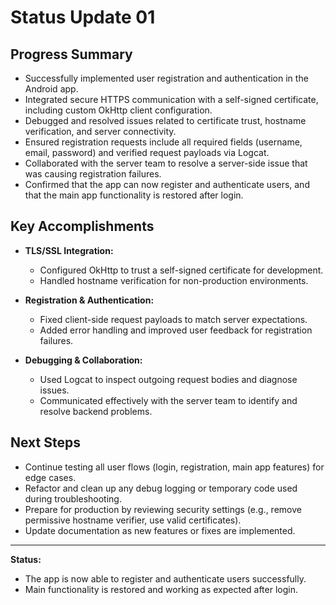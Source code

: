 # Status Update 01

## Progress Summary

- Successfully implemented user registration and authentication in the Android app.
- Integrated secure HTTPS communication with a self-signed certificate, including custom OkHttp client configuration.
- Debugged and resolved issues related to certificate trust, hostname verification, and server connectivity.
- Ensured registration requests include all required fields (username, email, password) and verified request payloads via Logcat.
- Collaborated with the server team to resolve a server-side issue that was causing registration failures.
- Confirmed that the app can now register and authenticate users, and that the main app functionality is restored after login.

## Key Accomplishments

- **TLS/SSL Integration:**
  - Configured OkHttp to trust a self-signed certificate for development.
  - Handled hostname verification for non-production environments.

- **Registration & Authentication:**
  - Fixed client-side request payloads to match server expectations.
  - Added error handling and improved user feedback for registration failures.

- **Debugging & Collaboration:**
  - Used Logcat to inspect outgoing request bodies and diagnose issues.
  - Communicated effectively with the server team to identify and resolve backend problems.

## Next Steps

- Continue testing all user flows (login, registration, main app features) for edge cases.
- Refactor and clean up any debug logging or temporary code used during troubleshooting.
- Prepare for production by reviewing security settings (e.g., remove permissive hostname verifier, use valid certificates).
- Update documentation as new features or fixes are implemented.

---

**Status:**
- The app is now able to register and authenticate users successfully.
- Main functionality is restored and working as expected after login.

